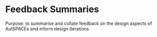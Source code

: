 # Feedback Summaries 
Purpose: to summarise and collate feedback on the design aspects of AutSPACEs and inform design iterations
